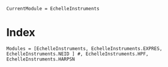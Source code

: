 ```@meta
CurrentModule = EchelleInstruments
```

# Index

```@index
Modules = [EchelleInstruments, EchelleInstruments.EXPRES, EchelleInstruments.NEID ] #, EchelleInstruments.HPF, EchelleInstruments.HARPSN 
```
